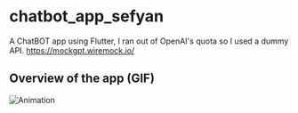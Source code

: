 # chatbot_app_sefyan

A ChatBOT app using Flutter, I ran out of OpenAI's quota so I used a dummy API.
https://mockgpt.wiremock.io/

## Overview of the app (GIF)

![Animation](https://github.com/user-attachments/assets/71ac04a5-653a-4018-81d8-119ac02deffb)

